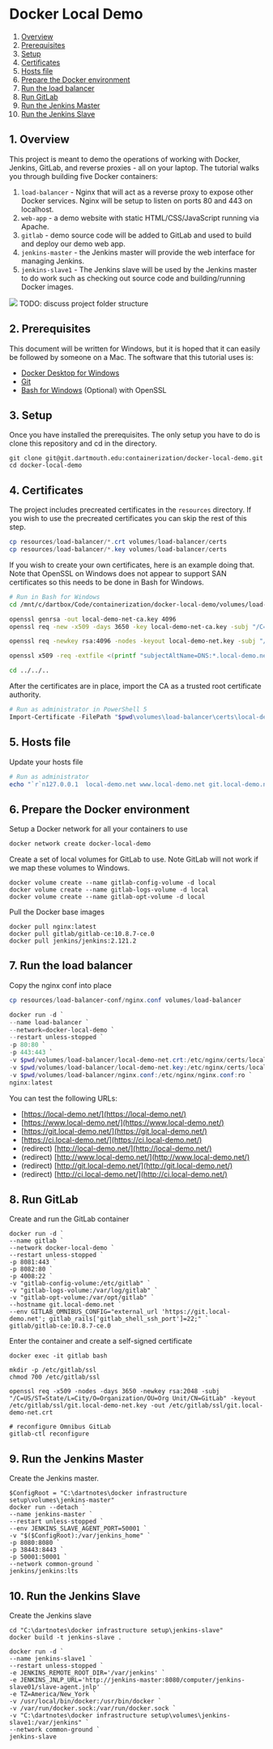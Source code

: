 
# Docker Local Demo

1. [Overview](#1-overview)
1. [Prerequisites](#2-prerequisites)
1. [Setup](#3-setup)
1. [Certificates](#4-certificates)
1. [Hosts file](#5-hosts-file)
1. [Prepare the Docker environment](#6-prepare-the-docker-environment)
1. [Run the load balancer](#7-run-the-load-balancer)
1. [Run GitLab](#8-run-gitlab)
1. [Run the Jenkins Master](#9-run-the-jenkins-master)
1. [Run the Jenkins Slave](#10-run-the-jenkins-slave)


## 1. Overview

This project is meant to demo the operations of working with Docker, Jenkins, GitLab, and reverse proxies - all on your laptop. The tutorial walks you through building five Docker containers:
1. `load-balancer` - Nginx that will act as a reverse proxy to expose other Docker services. Nginx will be setup to listen on ports 80 and 443 on localhost.
1. `web-app` - a demo website with static HTML/CSS/JavaScript running via Apache.
1. `gitlab` - demo source code will be added to GitLab and used to build and deploy our demo web app.
1. `jenkins-master` - the Jenkins master will provide the web interface for managing Jenkins.
1. `jenkins-slave1` - The Jenkins slave will be used by the Jenkins master to do work such as checking out source code and building/running Docker images.

![](resources/docs/diagram.png)
TODO: discuss project folder structure


## 2. Prerequisites

This document will be written for Windows, but it is hoped that it can easily be followed by someone on a Mac. The software that this tutorial uses is:
 - [Docker Desktop for Windows](https://store.docker.com/editions/community/docker-ce-desktop-windows)
 - [Git](https://git-scm.com/downloads)
 - [Bash for Windows](https://docs.microsoft.com/en-us/windows/wsl/install-win10) (Optional) with OpenSSL


## 3. Setup

Once you have installed the prerequisites. The only setup you have to do is clone this repository and cd in the directory.

```
git clone git@git.dartmouth.edu:containerization/docker-local-demo.git
cd docker-local-demo
```

## 4. Certificates

The project includes precreated certificates in the `resources` directory. If you wish to use the precreated certificates you can skip the rest of this step.

```powershell
cp resources/load-balancer/*.crt volumes/load-balancer/certs
cp resources/load-balancer/*.key volumes/load-balancer/certs
```

If you wish to create your own certificates, here is an example doing that. Note that OpenSSL on Windows does not appear to support SAN certificates so this needs to be done in Bash for Windows.

```bash
# Run in Bash for Windows
cd /mnt/c/dartbox/Code/containerization/docker-local-demo/volumes/load-balancer/certs

openssl genrsa -out local-demo-net-ca.key 4096
openssl req -new -x509 -days 3650 -key local-demo-net-ca.key -subj "/C=US/ST=State/L=City/O=Organization/OU=Org Unit/CN=Localhost Root CA" -out local-demo-net-ca.crt

openssl req -newkey rsa:4096 -nodes -keyout local-demo-net.key -subj "/C=US/ST=State/L=City/O=Organization/OU=Org Unit/CN=*.local-demo.net" -out local-demo-net.csr

openssl x509 -req -extfile <(printf "subjectAltName=DNS:*.local-demo.net,DNS:local-demo.net,DNS:localhost") -days 3650 -in local-demo-net.csr -CA local-demo-net-ca.crt -CAkey local-demo-net-ca.key -CAcreateserial -out  local-demo-net.crt

cd ../../..
```

After the certificates are in place, import the CA as a trusted root certificate authority.

```powershell
# Run as administrator in PowerShell 5
Import-Certificate -FilePath "$pwd\volumes\load-balancer\certs\local-demo-net-ca.crt" -CertStoreLocation "cert:\CurrentUser\Root"
```

## 5. Hosts file

Update your hosts file

```powershell
# Run as administrator
echo "`r`n127.0.0.1  local-demo.net www.local-demo.net git.local-demo.net ci.local-demo.net" >> C:\Windows\System32\drivers\etc\hosts
```

## 6. Prepare the Docker environment

Setup a Docker network for all your containers to use

```powershell
docker network create docker-local-demo
```

Create a set of local volumes for GitLab to use. Note GitLab will not work if we map these volumes to Windows.

```
docker volume create --name gitlab-config-volume -d local
docker volume create --name gitlab-logs-volume -d local
docker volume create --name gitlab-opt-volume -d local
```

Pull the Docker base images
```
docker pull nginx:latest
docker pull gitlab/gitlab-ce:10.8.7-ce.0
docker pull jenkins/jenkins:2.121.2
```


## 7. Run the load balancer


Copy the nginx conf into place

```powershell
cp resources/load-balancer-conf/nginx.conf volumes/load-balancer
```

```powershell
docker run -d `
--name load-balancer `
--network=docker-local-demo `
--restart unless-stopped `
-p 80:80 `
-p 443:443 `
-v $pwd/volumes/load-balancer/local-demo-net.crt:/etc/nginx/certs/local-demo-net.crt:ro `
-v $pwd/volumes/load-balancer/local-demo-net.key:/etc/nginx/certs/local-demo-net.key:ro `
-v $pwd/volumes/load-balancer/nginx.conf:/etc/nginx/nginx.conf:ro `
nginx:latest
```

You can test the following URLs:
 - [https://local-demo.net/](https://local-demo.net/)
 - [https://www.local-demo.net/](https://www.local-demo.net/)
 - [https://git.local-demo.net/](https://git.local-demo.net/)
 - [https://ci.local-demo.net/](https://ci.local-demo.net/)
 - (redirect) [http://local-demo.net/](http://local-demo.net/)
 - (redirect) [http://www.local-demo.net/](http://www.local-demo.net/)
 - (redirect) [http://git.local-demo.net/](http://git.local-demo.net/)
 - (redirect) [http://ci.local-demo.net/](http://ci.local-demo.net/)


## 8. Run GitLab

Create and run the GitLab container

```
docker run -d `
--name gitlab `
--network docker-local-demo `
--restart unless-stopped `
-p 8081:443 `
-p 8082:80 `
-p 4008:22 `
-v "gitlab-config-volume:/etc/gitlab" `
-v "gitlab-logs-volume:/var/log/gitlab" `
-v "gitlab-opt-volume:/var/opt/gitlab" `
--hostname git.local-demo.net `
--env GITLAB_OMNIBUS_CONFIG="external_url 'https://git.local-demo.net'; gitlab_rails['gitlab_shell_ssh_port']=22;" `
gitlab/gitlab-ce:10.8.7-ce.0
```

Enter the container and create a self-signed certificate

```
docker exec -it gitlab bash

mkdir -p /etc/gitlab/ssl
chmod 700 /etc/gitlab/ssl

openssl req -x509 -nodes -days 3650 -newkey rsa:2048 -subj "/C=US/ST=State/L=City/O=Organization/OU=Org Unit/CN=GitLab" -keyout /etc/gitlab/ssl/git.local-demo-net.key -out /etc/gitlab/ssl/git.local-demo-net.crt

# reconfigure Omnibus GitLab
gitlab-ctl reconfigure
```

## 9. Run the Jenkins Master

Create the Jenkins master.

```
$ConfigRoot = "C:\dartnotes\docker infrastructure setup\volumes\jenkins-master"
docker run --detach `
--name jenkins-master `
--restart unless-stopped `
--env JENKINS_SLAVE_AGENT_PORT=50001 `
-v "$($ConfigRoot):/var/jenkins_home" `
-p 8080:8080 `
-p 38443:8443 `
-p 50001:50001 `
--network common-ground `
jenkins/jenkins:lts
```


## 10. Run the Jenkins Slave

Create the Jenkins slave

```
cd "C:\dartnotes\docker infrastructure setup\jenkins-slave"
docker build -t jenkins-slave .

docker run -d `
--name jenkins-slave1 `
--restart unless-stopped `
-e JENKINS_REMOTE_ROOT_DIR='/var/jenkins' `
-e JENKINS_JNLP_URL='http://jenkins-master:8080/computer/jenkins-slave01/slave-agent.jnlp' `
-e TZ=America/New_York `
-v /usr/local/bin/docker:/usr/bin/docker `
-v /var/run/docker.sock:/var/run/docker.sock `
-v "C:\dartnotes\docker infrastructure setup\volumes\jenkins-slave1:/var/jenkins" `
--network common-ground `
jenkins-slave
```



